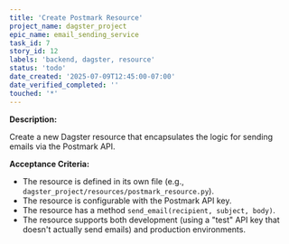```yaml
---
title: 'Create Postmark Resource'
project_name: dagster_project
epic_name: email_sending_service
task_id: 7
story_id: 12
labels: 'backend, dagster, resource'
status: 'todo'
date_created: '2025-07-09T12:45:00-07:00'
date_verified_completed: ''
touched: '*'
---
```


**Description:**

Create a new Dagster resource that encapsulates the logic for sending emails via the Postmark API.

**Acceptance Criteria:**

- The resource is defined in its own file (e.g., `dagster_project/resources/postmark_resource.py`).
- The resource is configurable with the Postmark API key.
- The resource has a method `send_email(recipient, subject, body)`.
- The resource supports both development (using a "test" API key that doesn't actually send emails) and production environments.

